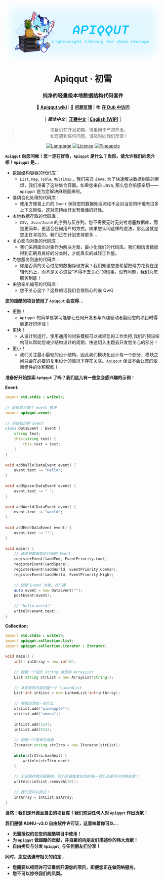 <div align=center>

![](img/thumbnail_amaroklce@1,5x.png)

# Apiqqut · 初雪
### 纯净的轻量级本地数据结构代码套件

📖 [**Apiqqut wiki**](https://github.com/AmarokIce/Apiqqut/wiki) | 📮 [**问题反馈**](https://github.com/AmarokIce/Apiqqut/issues) | 📚 [**在 Dub 中访问**](https://apiqqut.dub.pm)

| ***简体中文*** | [**正體中文**](README_TW.md) | [**English [WIP]**](README.md) |

> 项目仍在开发初期，慎重用于严肃开发。 <br />
> 如您遇到任何问题，请及时向我们反馈！ <br />

[![Language](https://badgen.net/badge/language/D/red)](https://dlang.org/)
[![License](https://badgen.net/badge/license/AGPL-3.0/green)](https://www.gnu.org/licenses/agpl-3.0.html)
[![Pineapple](https://badgen.net/badge/Give%20Me/Pineapple/yellow)](https://ifdian.net/a/AmarokIce)

</div>

**`Apiqqut` 向您问候！您一定在好奇，`Apiqqut` 是什么？当然，请允许我们向您介绍！`Apiqqut` 是...**
- 数据结构容器的代码库：
  - `List`, `Map`, `Table`, `Multimap`... 我们来自 Java, 为了快速解决数据封装的麻烦，我们准备了这些集合容器。如果您来自 Java, 那么您会倍感亲切——`Apiqqut` 是为您解决麻烦而来的。
- 低耦合化处理的代码库：
  - 使用方便易上爪的 `Event` 保持您的数据处理流程不会对当前的环境有过多上下文刚性，这对您持续开发有极佳的好处。
- 本地数据存取的代码库：
  - `CSV`，`Json/Json5` 的序列与反序列。您不需要无时无刻考虑塞数据库，而是更简单，更适合任何用户的方式。如果您认同这样的说法，那么这就是您正在寻找的。我们正在计划支持更多...
- 关心面向对象的代码库：
  - 我们采用面向对象作为解决方案，最小化我们的代码库。我们相信当数据得到正确且良好的分类时，才能真实的减轻工作量。
- 为您服务到底的代码库：
  - 你是否真的关心过您的数据存储方案？我们知道您更希望把精力花费在逻辑代码上，而不是关心这些“不得不去关心”的琐事。没有问题，我们为您服务到底！
- 由狼亲爪编写的代码库：
  - 您不关心这个？这样的话我们会很伤心的诶 QwQ

**您的超酷的项目使用了 `Apiqqut` 会变得...**
- 更酷！
  - `Apiqqut` 的简单易学习能够让任何开发者与兴趣驱动者翻阅您的项目时得到更好的体验！
- 更快！
  - 从设计到运行，使用通用的封装模板可以减轻您的工作负担,我们的预设结构可以帮助您减少结构设计的周期，快速切入主题去开发您关心的部分！
- 更小！
  - 我们关注最小最轻的设计结构，因此我们模块化设计每一个部分，模块之间只会在必要的复用设计的情况下存在关联。`Apiqqut` 保证不会让您的依赖组件的体积膨胀！


**准备好开始探索 `Apiqqut` 了吗？我们这儿有一些您会感兴趣的示例：**

**Event:**
```d
import std.stdio : writeln;

// 直接导入整个 event 模块
import apiqqut.event;

// 创建我们的 Event
class DataEvent : Event {
    string text;
    this(string text) {
        this.text = text;
    }
}

void addHello(DataEvent event) {
    event.text ~= "Hello";
}

void addSpace(DataEvent event) {
    event.text ~= " ";
}

void addWorld(DataEvent event) {
    event.text ~= "world";
}

void addEnd(DataEvent event) {
    event.text ~= "!";
}

void main() {
    // 通过参数来指定订阅的 Event
    registerEvent(&addEnd, EventPriority.Low);
    registerEvent(&addSpace);
    registerEvent(&addWorld, EventPriority.Common);
    registerEvent(&addHello, EventPriority.High);

    // 创建 Event 对象，并广播
    auto event = new DataEvent("");
    postEvent(event);

    // "Hello world!"
    writeln(event.text);
}
```


**Collection:**
```d
import std.stdio : writeln;
import apiqqut.collection.list;
import apiqqut.collection.iterator : Iterator;

void main() {
    int[] intArray = new int[0];

    // 创建一个空的 string 类型的 ArrayList
    List!string strList = new ArrayList!string();

    // 从现有的内容创建一个 LinkedList
    List!int intList = new LinkedList!int(intArray);

    // 随意的添加一些什么
    strList.add("pineapple");
    strList.add("anana");

    intList.add(114);
    intList.add(514);

    // 创建一个简单生成器
    Iterator!string strItro = new Iterator(strList);

    while(strItro.hasNext) {
        writeln(strItro.next)
    }

    // 无论是存放还是删除，我们总是能拿到目标值——我们总是可以内联处理！
    writeln(intList.removeAt(0));

    // 我们还可以回去！
    intArray = intList.asArray;
}


```

**当然！我们是开源且自由的项目库！我们欢迎任何人对 `Apiqqut` 作出贡献！**

**我们遵循 AGNU-v3.0 自由软件许可证，这意味着你可以...**
- **无需授权的在您的超酷项目中使用！**
- **为 `Apiqqut` 做超酷的贡献，并自豪的向朋友们描述你的伟大贡献！**
- **自由拷贝与分发 `Apiqqut`, 与任何朋友们分享！**

**同时，您应该遵守相关的约定...**
- **您需要以相同许可证重新开源您的项目，即便您正在做网络服务。**
- **您不可以掠夺我们的凤梨。**
